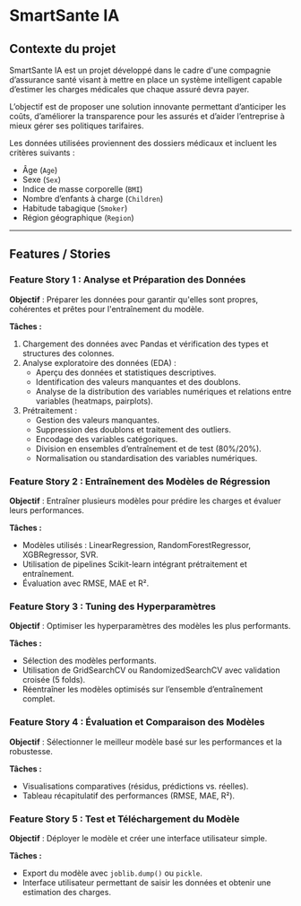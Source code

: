 # SmartSante IA

## Contexte du projet
SmartSante IA est un projet développé dans le cadre d'une compagnie d’assurance santé visant à mettre en place un système intelligent capable d’estimer les charges médicales que chaque assuré devra payer.  

L’objectif est de proposer une solution innovante permettant d’anticiper les coûts, d’améliorer la transparence pour les assurés et d’aider l’entreprise à mieux gérer ses politiques tarifaires.

Les données utilisées proviennent des dossiers médicaux et incluent les critères suivants :  
- Âge (`Age`)  
- Sexe (`Sex`)  
- Indice de masse corporelle (`BMI`)  
- Nombre d’enfants à charge (`Children`)  
- Habitude tabagique (`Smoker`)  
- Région géographique (`Region`)  

---

## Features / Stories

### Feature Story 1 : Analyse et Préparation des Données
**Objectif** : Préparer les données pour garantir qu'elles sont propres, cohérentes et prêtes pour l'entraînement du modèle.  

**Tâches :**  
1. Chargement des données avec Pandas et vérification des types et structures des colonnes.  
2. Analyse exploratoire des données (EDA) :  
   - Aperçu des données et statistiques descriptives.  
   - Identification des valeurs manquantes et des doublons.  
   - Analyse de la distribution des variables numériques et relations entre variables (heatmaps, pairplots).  
3. Prétraitement :  
   - Gestion des valeurs manquantes.  
   - Suppression des doublons et traitement des outliers.  
   - Encodage des variables catégoriques.  
   - Division en ensembles d’entraînement et de test (80%/20%).  
   - Normalisation ou standardisation des variables numériques.  

### Feature Story 2 : Entraînement des Modèles de Régression
**Objectif** : Entraîner plusieurs modèles pour prédire les charges et évaluer leurs performances.  

**Tâches :**  
- Modèles utilisés : LinearRegression, RandomForestRegressor, XGBRegressor, SVR.  
- Utilisation de pipelines Scikit-learn intégrant prétraitement et entraînement.  
- Évaluation avec RMSE, MAE et R².  

### Feature Story 3 : Tuning des Hyperparamètres
**Objectif** : Optimiser les hyperparamètres des modèles les plus performants.  

**Tâches :**  
- Sélection des modèles performants.  
- Utilisation de GridSearchCV ou RandomizedSearchCV avec validation croisée (5 folds).  
- Réentraîner les modèles optimisés sur l’ensemble d’entraînement complet.  

### Feature Story 4 : Évaluation et Comparaison des Modèles
**Objectif** : Sélectionner le meilleur modèle basé sur les performances et la robustesse.  

**Tâches :**  
- Visualisations comparatives (résidus, prédictions vs. réelles).  
- Tableau récapitulatif des performances (RMSE, MAE, R²).  

### Feature Story 5 : Test et Téléchargement du Modèle
**Objectif** : Déployer le modèle et créer une interface utilisateur simple.  

**Tâches :**  
- Export du modèle avec `joblib.dump()` ou `pickle`.  
- Interface utilisateur permettant de saisir les données et obtenir une estimation des charges.  
